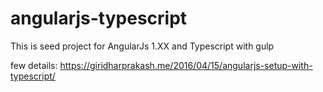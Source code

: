 # angularjs-typescript
This is seed project for AngularJs 1.XX and Typescript with gulp

few details: https://giridharprakash.me/2016/04/15/angularjs-setup-with-typescript/

